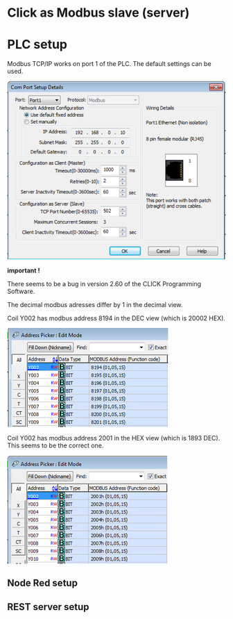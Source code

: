 # Click as Modbus slave (server)

# PLC setup

Modbus TCP/IP works on port 1 of the PLC. The default settings can be used.

![](./img/com-port-config.png)

**important !**

There seems to be a bug in version 2.60 of the CLICK Programming Software.

The decimal modbus adresses differ by 1 in the decimal view.

Coil Y002 has modbus address 8194 in the DEC view (which is 20002 HEX).

![](./img/address-picker-decimal.png)

Coil Y002 has modbus address 2001 in the HEX view (which is 1893 DEC). This seems to be the correct one.

![](./img/address-picker-hex.png)

## Node Red setup

## REST server setup
